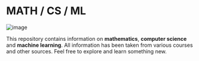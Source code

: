 # MATH / CS / ML

![image](https://user-images.githubusercontent.com/73081144/198518128-b49f5a70-58bc-49d3-812f-174f0d8a47b4.png)

This repository contains information on **mathematics**, **computer science** and **machine learning**. All information has been taken from various courses and other sources. Feel free to explore and learn something new.
